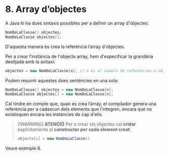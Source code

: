 # 8. Array d’objectes

A Java hi ha dues sintaxis possibles per a definir un array d'objectes:

```java
NomDeLaClasse[] objectes;
NomDeLaClasse objectes[];
```

D'aquesta manera es crea la referència l’array d'objectes.

Per a crear l’instància de l'objecte array, hem d'especificar la grandària desitjada amb la sintaxi:

```java
objectes = new NomDeLaClasse[n]; // n és el número de referències a objectes
```

Podem resumir aquestes dues sentències en una sola:

```java
NomDeLaClasse[] objectes = new NomDeLaClasse[n];
NomDeLaClasse objectes[] = new NomDeLaClasse[n];
```

Cal tindre en compte que, quan es crea l’array, el compilador genera una referència per a cadascun dels elements que l'integren, encara que no existisquen encara les instàncies de cap d'ells.

>[!WARNING] <strong>ATENCIÓ</strong>
>Per a crear els objectes cal **cridar** explícitamente al **constructor per cada element creat**:
>
>```java
>objecte[i] = new NomDeLaClasse()
>```

Veure exemple 6.

